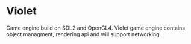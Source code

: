 # Violet
Game engine build on SDL2 and OpenGL4.
Violet game engine contains object managment, rendering api and will support networking.
